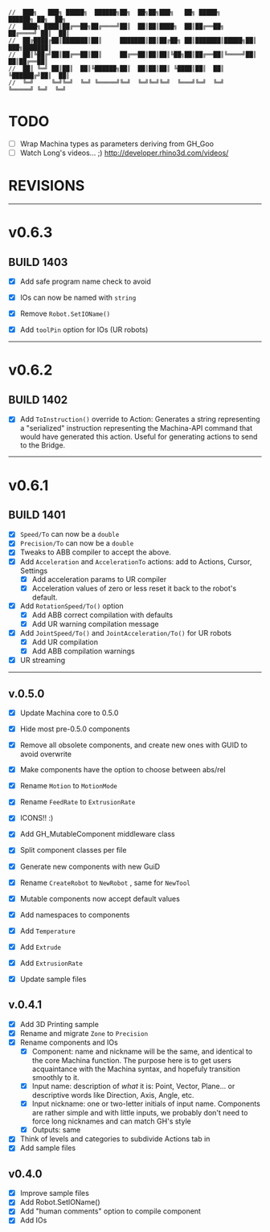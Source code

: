 ```text
//  ███╗   ███╗ █████╗  ██████╗██╗  ██╗██╗███╗   ██╗ █████╗        ██████╗ ██╗  ██╗
//  ████╗ ████║██╔══██╗██╔════╝██║  ██║██║████╗  ██║██╔══██╗      ██╔════╝ ██║  ██║
//  ██╔████╔██║███████║██║     ███████║██║██╔██╗ ██║███████║█████╗██║  ███╗███████║
//  ██║╚██╔╝██║██╔══██║██║     ██╔══██║██║██║╚██╗██║██╔══██║╚════╝██║   ██║██╔══██║
//  ██║ ╚═╝ ██║██║  ██║╚██████╗██║  ██║██║██║ ╚████║██║  ██║      ╚██████╔╝██║  ██║
//  ╚═╝     ╚═╝╚═╝  ╚═╝ ╚═════╝╚═╝  ╚═╝╚═╝╚═╝  ╚═══╝╚═╝  ╚═╝       ╚═════╝ ╚═╝  ╚═╝

```

# TODO
- [ ] Wrap Machina types as parameters deriving from GH_Goo
- [ ] Watch Long's videos... ;) http://developer.rhino3d.com/videos/

# REVISIONS
---
# v0.6.3

## BUILD 1403
- [x] Add safe program name check to avoid
- [x] IOs can now be named with `string`
- [x] Remove `Robot.SetIOName()`
- [x] Add `toolPin` option for IOs (UR robots)


---
# v0.6.2

## BUILD 1402
- [x] Add `ToInstruction()` override to Action:
    Generates a string representing a "serialized" instruction representing the Machina-API command that would have generated this action. Useful for generating actions to send to the Bridge.

---
# v0.6.1

## BUILD 1401
- [x] `Speed/To` can now be a `double`
- [x] `Precision/To` can now be a `double`
- [x] Tweaks to ABB compiler to accept the above.
- [x] Add `Acceleration` and `AccelerationTo` actions: add to Actions, Cursor, Settings
  - [x] Add acceleration params to UR compiler
  - [x] Acceleration values of zero or less reset it back to the robot's default.
- [x] Add `RotationSpeed/To()` option
  - [x] Add ABB correct compilation with defaults
  - [x] Add UR warning compilation message
- [x] Add `JointSpeed/To()` and `JointAcceleration/To()` for UR robots
  - [x] Add UR compilation
  - [x] Add ABB compilation warnings
- [x] UR streaming

---
## v.0.5.0
- [x] Update Machina core to 0.5.0
- [x] Hide most pre-0.5.0 components
- [x] Remove all obsolete components, and create new ones with GUID to avoid overwrite
- [x] Make components have the option to choose between abs/rel
- [x] Rename `Motion` to `MotionMode`
- [x] Rename `FeedRate` to `ExtrusionRate`
- [x] ICONS!! :)
- [x] Add GH_MutableComponent middleware class
- [x] Split component classes per file
- [x] Generate new components with new GuiD
- [x] Rename `CreateRobot` to `NewRobot` , same for `NewTool`
- [x] Mutable components now accept default values
- [x] Add namespaces to components
- [x] Add `Temperature`
- [x] Add `Extrude`
- [x] Add `ExtrusionRate`
- [x] Update sample files


## v.0.4.1
- [x] Add 3D Printing sample
- [x] Rename and migrate `Zone` to `Precision`
- [x] Rename components and IOs
    + [x] Component: name and nickname will be the same, and identical to the core Machina function. The purpose here is to get users acquaintance with the Machina syntax, and hopefuly transition smoothly to it.
    + [x] Input name: description of _what_ it is: Point, Vector, Plane... or descriptive words like Direction, Axis, Angle, etc.
    + [x] Input nickname: one or two-letter initials of input name. Components are rather simple and with little inputs, we probably don't need to force long nicknames and can match GH's style
    + [x] Outputs: same
- [x] Think of levels and categories to subdivide Actions tab in
- [x] Add sample files

## v0.4.0
- [x] Improve sample files
- [x] Add Robot.SetIOName()
- [x] Add "human comments" option to compile component
- [x] Add IOs
